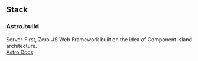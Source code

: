 

## Stack
### Astro.build
Server-First, Zero-JS Web Framework built on the idea of Component Island architecture.
</br>
[Astro Docs](https://docs.astro.build/en/getting-started)